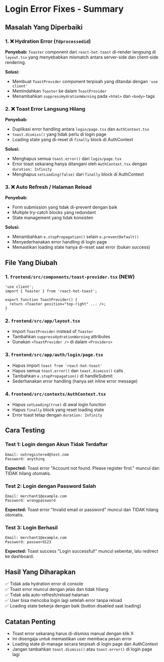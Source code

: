 # Login Error Fixes - Summary

## Masalah Yang Diperbaiki

### 1. ❌ Hydration Error (`fdprocessedid`)
**Penyebab:** `Toaster` component dari `react-hot-toast` di-render langsung di `layout.tsx` yang menyebabkan mismatch antara server-side dan client-side rendering.

**Solusi:**
- Membuat `ToastProvider` component terpisah yang ditandai dengan `'use client'`
- Memindahkan `Toaster` ke dalam `ToastProvider`
- Menambahkan `suppressHydrationWarning` pada `<html>` dan `<body>` tags

### 2. ❌ Toast Error Langsung Hilang
**Penyebab:** 
- Duplikasi error handling antara `login/page.tsx` dan `AuthContext.tsx`
- `toast.dismiss()` yang tidak perlu di login page
- Loading state yang di-reset di `finally` block di AuthContext

**Solusi:**
- Menghapus semua `toast.error()` dari `login/page.tsx` 
- Error toast sekarang hanya ditangani oleh `AuthContext.tsx` dengan `duration: Infinity`
- Menghapus `setLoading(false)` dari `finally` block di AuthContext

### 3. ❌ Auto Refresh / Halaman Reload
**Penyebab:** 
- Form submission yang tidak di-prevent dengan baik
- Multiple try-catch blocks yang redundant
- State management yang tidak konsisten

**Solusi:**
- Menambahkan `e.stopPropagation()` selain `e.preventDefault()`
- Menyederhanakan error handling di login page
- Memastikan loading state hanya di-reset saat error (bukan success)

## File Yang Diubah

### 1. `frontend/src/components/toast-provider.tsx` (NEW)
```tsx
'use client';
import { Toaster } from 'react-hot-toast';

export function ToastProvider() {
  return <Toaster position="top-right" ... />;
}
```

### 2. `frontend/src/app/layout.tsx`
- Import `ToastProvider` instead of `Toaster`
- Tambahkan `suppressHydrationWarning` attributes
- Gunakan `<ToastProvider />` di dalam `<Providers>`

### 3. `frontend/src/app/auth/login/page.tsx`
- Hapus import `toast from 'react-hot-toast'`
- Hapus semua `toast.error()` dan `toast.dismiss()` calls
- Tambahkan `e.stopPropagation()` di handleSubmit
- Sederhanakan error handling (hanya set inline error message)

### 4. `frontend/src/contexts/AuthContext.tsx`
- Hapus `setLoading(true)` di awal login function
- Hapus `finally` block yang reset loading state
- Error toast tetap dengan `duration: Infinity`

## Cara Testing

### Test 1: Login dengan Akun Tidak Terdaftar
```
Email: notregistered@test.com
Password: anything
```
**Expected:** Toast error "Account not found. Please register first." muncul dan TIDAK hilang otomatis.

### Test 2: Login dengan Password Salah
```
Email: merchant1@example.com
Password: wrongpassword
```
**Expected:** Toast error "Invalid email or password" muncul dan TIDAK hilang otomatis.

### Test 3: Login Berhasil
```
Email: merchant1@example.com
Password: password123
```
**Expected:** Toast success "Login successful!" muncul sebentar, lalu redirect ke dashboard.

## Hasil Yang Diharapkan

✅ Tidak ada hydration error di console  
✅ Toast error muncul dengan jelas dan tidak hilang  
✅ Tidak ada auto-refresh/reload halaman  
✅ User bisa mencoba login lagi setelah error tanpa reload  
✅ Loading state bekerja dengan baik (button disabled saat loading)

## Catatan Penting

- Toast error sekarang harus di-dismiss manual dengan klik X
- Ini disengaja untuk memastikan user membaca pesan error
- Loading state di-manage secara terpisah di login page dan AuthContext
- Jangan tambahkan `toast.dismiss()` atau `toast.error()` di login page lagi
